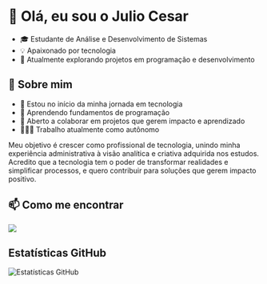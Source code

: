 # :wave: Olá, eu sou o Julio Cesar                 

- 🎓 Estudante de Análise e Desenvolvimento de Sistemas
- 💡 Apaixonado por tecnologia
- 🚀 Atualmente explorando projetos em programação e desenvolvimento  

## 📌 Sobre mim  
- 🔭 Estou no início da minha jornada em tecnologia  
- 🌱 Aprendendo fundamentos de programação  
- 🤝 Aberto a colaborar em projetos que gerem impacto e aprendizado
- 👨🏻‍💻 Trabalho atualmente como autônomo 

Meu objetivo é crescer como profissional de tecnologia, unindo minha experiência administrativa à visão analítica e criativa adquirida nos estudos. Acredito que a tecnologia tem o poder de transformar realidades e simplificar processos, e quero contribuir para soluções que gerem impacto positivo.


## 📫 Como me encontrar  

<div>
  <a href="https://www.linkedin.com/in/julio-cesar-goncalves-de-mendonca-junior-68618220a/" target="_blank">
    <img src="https://img.shields.io/badge/-LinkedIn-%230077B5?style=for-the-badge&logo=linkedin&logoColor=white" target="_blank"></a>

</div>

## Estatísticas GitHub
![Estatísticas GitHub](https://github-readme-stats.vercel.app/api?username=JulioJunior993&show_icons=true&theme=radical)

